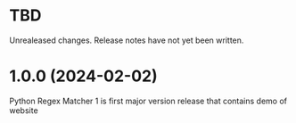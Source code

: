 
TBD
===
Unrealeased changes. Release notes have not yet been written.

1.0.0 (2024-02-02)
===================
Python Regex Matcher 1 is first major version release that contains demo of website

